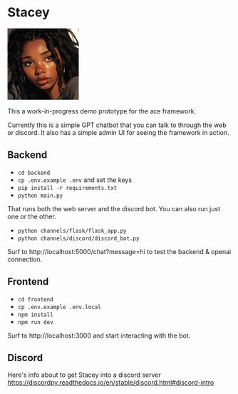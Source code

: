 # Stacey
![stacey-160.png](frontend/public/images/stacey-160.png)

This a work-in-progress demo prototype for the ace framework.

Currently this is a simple GPT chatbot that you can talk to through the web or discord.
It also has a simple admin UI for seeing the framework in action.

## Backend
- `cd backend`
- `cp .env.example .env` and set the keys
- `pip install -r requirements.txt`
- `python main.py`

That runs both the web server and the discord bot. You can also run just one or the other.
- `python channels/flask/flask_app.py`
- `python channels/discord/discord_bot.py`

Surf to http://localhost:5000/chat?message=hi to test the backend & openai connection.

## Frontend
- `cd frontend`
- `cp .env.example .env.local`
- `npm install`
- `npm run dev`

Surf to http://localhost:3000 and start interacting with the bot.

## Discord

Here's info about to get Stacey into a discord server
https://discordpy.readthedocs.io/en/stable/discord.html#discord-intro